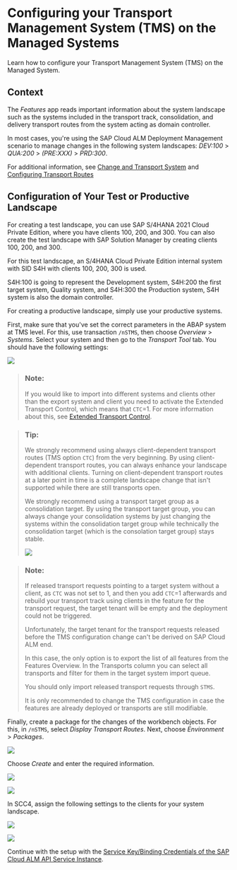 <!-- loioa9ae2e3deb5148829e2381666c27ac0a -->

# Configuring your Transport Management System \(TMS\) on the Managed Systems

Learn how to configure your Transport Management System \(TMS\) on the Managed System.



<a name="loioa9ae2e3deb5148829e2381666c27ac0a__section_ckq_zpb_ybc"/>

## Context

The *Features* app reads important information about the system landscape such as the systems included in the transport track, consolidation, and delivery transport routes from the system acting as domain controller.

In most cases, you're using the SAP Cloud ALM Deployment Management scenario to manage changes in the following system landscapes: *DEV:100* \> *QUA:200* \> *\(PRE:XXX\)* \> *PRD:300*.

For additional information, see [Change and Transport System](https://help.sap.com/docs/SAP_NETWEAVER_740/4a368c163b08418890a406d413933ba7/48c4300fca5d581ce10000000a42189c.html?locale=en-US) and [Configuring Transport Routes](https://help.sap.com/docs/SAP_NETWEAVER_740/4a368c163b08418890a406d413933ba7/44b4a1df7acc11d1899e0000e829fbbd-239.html?locale=en-US)



## Configuration of Your Test or Productive Landscape

For creating a test landscape, you can use SAP S/4HANA 2021 Cloud Private Edition, where you have clients 100, 200, and 300. You can also create the test landscape with SAP Solution Manager by creating clients 100, 200, and 300.

For this test landscape, an S/4HANA Cloud Private Edition internal system with SID S4H with clients 100, 200, 300 is used.

S4H:100 is going to represent the Development system, S4H:200 the first target system, Quality system, and S4H:300 the Production system, S4H system is also the domain controller.

For creating a productive landscape, simply use your productive systems.

First, make sure that you've set the correct parameters in the ABAP system at TMS level. For this, use transaction `/nSTMS`, then choose *Overview* \> *Systems*. Select your system and then go to the *Transport Tool* tab. You should have the following settings:

![](images/abap-parameters_8131f4b.png)

> ### Note:  
> If you would like to import into different systems and clients other than the export system and client you need to activate the Extended Transport Control, which means that `CTC`=1. For more information about this, see [Extended Transport Control](https://help.sap.com/docs/SAP_NETWEAVER_740/4a368c163b08418890a406d413933ba7/1b9dc2d6e59911d184810000e8a57770.html).

> ### Tip:  
> We strongly recommend using always client-dependent transport routes \(TMS option `CTC`\) from the very beginning. By using client-dependent transport routes, you can always enhance your landscape with additional clients. Turning on client-dependent transport routes at a later point in time is a complete landscape change that isn't supported while there are still transports open.
> 
> We strongly recommend using a transport target group as a consolidation target. By using the transport target group, you can always change your consolidation systems by just changing the systems within the consolidation target group while technically the consolidation target \(which is the consolation target group\) stays stable.
> 
> ![](images/System_Landscape_22cfc8a.png)

> ### Note:  
> If released transport requests pointing to a target system without a client, as `CTC` was not set to 1, and then you add `CTC`=1 afterwards and rebuild your transport track using clients in the feature for the transport request, the target tenant will be empty and the deployment could not be triggered.
> 
> Unfortunately, the target tenant for the transport requests released before the TMS configuration change can't be derived on SAP Cloud ALM end.
> 
> In this case, the only option is to export the list of all features from the Features Overview. In the Transports column you can select all transports and filter for them in the target system import queue.
> 
> You should only import released transport requests through `STMS`.
> 
> It is only recommended to change the TMS configuration in case the features are already deployed or transports are still modifiable.

Finally, create a package for the changes of the workbench objects. For this, in `/nSTMS`, select *Display Transport Routes*. Next, choose *Environment* \> *Packages*.

![](images/env_d016b63.png)

Choose *Create* and enter the required information.

![](images/package_ba2a43c.png)

![](images/create_0d53bcf.png)

In SCC4, assign the following settings to the clients for your system landscape.

![](images/assign_fac2275.png)

![](images/assign2_b12d94c.png)

Continue with the setup with the [Service Key/Binding Credentials of the SAP Cloud ALM API Service Instance](service-key-binding-credentials-of-the-sap-cloud-alm-api-service-instance-6c734bd.md).

